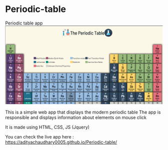 # Periodic-table
Periodic table app
![Preview](https://raw.githubusercontent.com/AdityaChaudhary0005/Periodic-table/master/preview.png)

This is a simple web app that displays the modern periodic table
The app is responsible and displays information about elements on mouse click

It is made using HTML, CSS, JS (Jquery)

You can check the live app here : https://adityachaudhary0005.github.io/Periodic-table/
